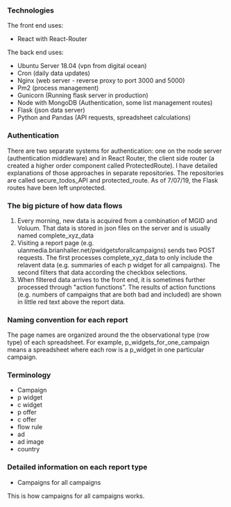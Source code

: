 ### Technologies

The front end uses: 
* React with React-Router 

The back end uses:
* Ubuntu Server 18.04 (vpn from digital ocean)
* Cron (daily data updates)
* Nginx (web server - reverse proxy to port 3000 and 5000)
* Pm2 (process management)
* Gunicorn (Running flask server in production)
* Node with MongoDB (Authentication, some list management routes)
* Flask (json data server)
* Python and Pandas (API requests, spreadsheet calculations)

### Authentication

There are two separate systems for authentication: one on the node server
(authentication middleware) and in React Router, the client side router (a created a higher order
component called ProtectedRoute). I have detailed explanations of those approaches
in separate repositories. The repositories are called secure_todos_API and
protected_route. As of 7/07/19, the Flask routes have been left unprotected. 

### The big picture of how data flows

1. Every morning, new data is acquired from a combination of MGID and Voluum.
   That data is stored in json files on the server and is usually named complete_xyz_data
2. Visiting a report page (e.g.
   ulanmedia.brianhaller.net/pwidgetsforallcampaigns) sends two POST requests.
The first processes complete_xyz_data to only include the relavent data (e.g.
summaries of each p widget for all campaigns). The second filters that data
according the checkbox selections.  
3. When filtered data arrives to the front end, it is sometimes further
   processed through "action functions". The results of action functions (e.g.
numbers of campaigns that are both bad and included) are shown in little red
text above the report data. 

### Naming convention for each report

The page names are organized around the the observational type (row
type) of each spreadsheet. For example, p_widgets_for_one_campaign means a
spreadsheet where each row is a p_widget in one particular campaign. 

### Terminology 

* Campaign
* p widget
* c widget
* p offer
* c offer
* flow rule
* ad
* ad image
* country

### Detailed information on each report type

* Campaigns for all campaigns

This is how campaigns for all campaigns works. 
